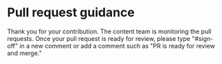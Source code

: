 # Pull request guidance

Thank you for your contribution. The content team is monitoring the pull requests. Once your pull request is ready for review, please type "#sign-off" in a new comment or add a comment such as "PR is ready for review and merge."

